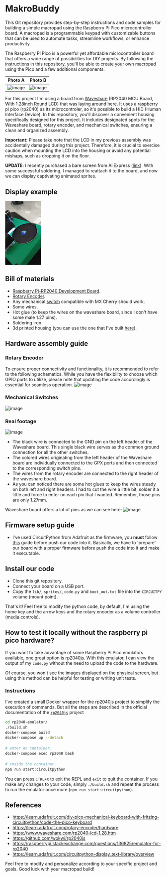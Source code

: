 # MakroBuddy

This Git repository provides step-by-step instructions and code samples for building a simple macropad using the Raspberry Pi Pico microcontroller board. A macropad is a programmable keypad with customizable buttons that can be used to automate tasks, streamline workflows, or enhance productivity.

The Raspberry Pi Pico is a powerful yet affordable microcontroller board that offers a wide range of possibilities for DIY projects. By following the instructions in this repository, you'll be able to create your own macropad using the Pico and a few additional components.

| Photo A                            |  Photo B                            |
| ----------------------------------- | ----------------------------------- |
| ![image](https://github.com/thiagosanches/yet-another-rp2040-macropad/assets/5191469/f7b57aa0-b103-4cf7-b7d5-47833562f37e) | ![image](https://github.com/thiagosanches/yet-another-rp2040-macropad/assets/5191469/4682dc8b-548b-4197-a9b8-ca7d19ab609b) |

For this project I'm using a board from [Waveshare](https://www.waveshare.com/rp2040-lcd-1.28.htm) (RP2040 MCU Board, With 1.28inch Round LCD) that was laying around here. It uses a raspberry pi pico (rp2040) as its microcontroler, so it's possible to build a HID (Human Interface Device). In this repository, you'll discover a convenient housing specifically designed for this project. It includes designated spots for the Waveshare board, rotary encoder, and mechanical switches, ensuring a clean and organized assembly.

**Important:** Please take note that the LCD in my previous assembly was accidentally damaged during this project. Therefore, it is crucial to exercise caution when mounting the LCD into the housing or avoid any potential mishaps, such as dropping it on the floor. 

**UPDATE**: I recently purchased a bare screen from AliExpress ([link](https://www.aliexpress.com/item/1005002525190127.html?spm=a2g0o.order_list.order_list_main.11.5c971802Mmtqq3)). With some successful soldering, I managed to reattach it to the board, and now we can display captivating animated sprites.

## Display example

![](20230722_094031.gif)

## Bill of materials
- [Raspberry Pi-RP2040 Development Board](https://pt.aliexpress.com/item/1005004616586355.html?spm=a2g0o.order_list.order_list_main.21.21efcaa4GvI4NZ&gatewayAdapt=glo2bra).
- [Rotary Encoder](https://pt.aliexpress.com/item/4001112405456.html?spm=a2g0o.order_list.order_list_main.337.56c2caa4j3XZvl&gatewayAdapt=glo2bra).
- Any mechanical [switch](https://pt.aliexpress.com/item/1005004285463567.html?spm=a2g0o.productlist.main.15.7c3823b2lCL06c&algo_pvid=f50a2a66-7073-4be2-a435-df6fec2686b5&algo_exp_id=f50a2a66-7073-4be2-a435-df6fec2686b5-7&pdp_npi=3%40dis%21BRL%2165.37%2132.69%21%21%2112.66%21%21%40212244c416888441242025140d0779%2112000028629113466%21sea%21BR%21172919556&curPageLogUid=xjMCfauOfAiu) compatible with MX Cherry should work.
- Some wires.
- Hot glue (to keep the wires on the waveshare board, since I don't have some male 1.27 pins).
- Soldering iron.
- 3d printed housing  (you can use the one that I've built [here](https://www.tinkercad.com/things/47IuxGAQAh5)).

## Hardware assembly guide

### Rotary Encoder
To ensure proper connectivity and functionality, it is recommended to refer to the following schematics. While you have the flexibility to choose which GPIO ports to utilize, please note that updating the code accordingly is essential for seamless operation.
![image](https://github.com/thiagosanches/yet-another-rp2040-macropad/assets/5191469/e939b195-b1f8-49cc-a5c2-993f597680d0)

### Mechanical Switches
![image](https://github.com/thiagosanches/yet-another-rp2040-macropad/assets/5191469/6970535f-c027-4c64-8933-e0e63ebadb38)


### Real footage

![image](https://github.com/thiagosanches/yet-another-rp2040-macropad/assets/5191469/04d06d68-d482-4c2d-9083-9100d1852387)

- The black wire is connected to the GND pin on the left header of the Waveshare board. This single black wire serves as the common ground connection for all the other switches.
- The colored wires originating from the left header of the Waveshare board are individually connected to the GPX ports and then connected to the corresponding switch pins.
- The wires from the rotary encoder are connected to the right header of the waveshare board.
- As you can noticed there are some hot glues to keep the wires steady on both left and right headers. I had to cut the wire a little bit, solder it a little and force to enter on each pin that I wanted. Remember, those pins are only 1.27mm.

Waveshare board offers a lot of pins as we can see here:
![image](https://github.com/thiagosanches/yet-another-rp2040-macropad/assets/5191469/34edd9b2-64b1-420e-881d-fecc4bb6de79)

## Firmware setup guide
- I've used CircuitPython from Adafruit as the firmware, you **must** follow [this](https://learn.adafruit.com/welcome-to-circuitpython?view=all#download-the-latest-version-2977908) guide before push our code into it. Basically, we have to 'prepare' our board with a proper firmware before push the code into it and make it executable.

## Install our code
- Clone this git repository.
- Connect your board on a USB port.
- Copy the `lib/`, `sprites/`, `code.py` and `boot_out.txt` file into the `CIRCUITPY` volume (mount point).

That's it! Feel free to modify the python code, by default, I'm using the home key and the arrow keys and the rotary encoder as a volume controller (media controls).


## How to test it locally without the raspberry pi pico hardware?

If you want to take advantage of some Raspberry Pi Pico emulators available, one great option is [rp2040js](https://github.com/wokwi/rp2040js). With this emulator, I can view the output of my `code.py` without the need to upload the code to the hardware. 

Of course, you won't see the images displayed on the physical screen, but using this method can be helpful for testing or writing unit tests.

### Instructions

I've created a small Docker wrapper for the rp2040js project to simplify the execution of commands. But all the steps are described in the official documentation of the [`rp2040js`](https://github.com/wokwi/rp2040js) project

```bash
cd rp2040-emulator/
./build.sh
docker-compose build
docker-compose up --detach

# enter on container.
docker-compose exec rp2040 bash

# inside the container.
npm run start:circuitpython
```

You can press `CTRL+X` to exit the REPL and `exit` to quit the container. If you make any changes to your code, simply `./build.sh` and repeat the process to run the emulator once more (`npm run start:circuitpython`).

## References
- https://learn.adafruit.com/diy-pico-mechanical-keyboard-with-fritzing-circuitpython/code-the-pico-keyboard
- https://learn.adafruit.com/rotary-encoder/hardware
- https://www.waveshare.com/rp2040-lcd-1.28.htm
- https://github.com/wokwi/rp2040js
- https://raspberrypi.stackexchange.com/questions/136825/emulator-for-rp2040
- https://learn.adafruit.com/circuitpython-display_text-library/overview

Feel free to modify and personalize according to your specific project and goals. Good luck with your macropad build!
